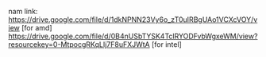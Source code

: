 nam link: https://drive.google.com/file/d/1dkNPNN23Vy6o_zT0uIRBgUAo1VCXcVOY/view [for amd]
https://drive.google.com/file/d/0B4nUSbTYSK4TclRYODFvbWgxeWM/view?resourcekey=0-MtpocgRKqLIj7F8uFXJWtA [for intel]
